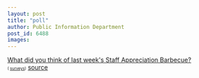 ```yaml
---
layout: post
title: "poll"
author: Public Information Department
post_id: 6488
images:
---
```


<a name="content" id="content"></a><script language="javascript" src="http://s3.polldaddy.com/p/664820.js" type="text/javascript">
</script><noscript><a href="http://answers.polldaddy.com/poll/664820/">What did you think of last week's Staff Appreciation Barbecue?</a><br>
<span style="font-size:9px;">( <a href="http://www.polldaddy.com">surveys</a>)</span></noscript>
[source](http://www1.ucsc.edu/currents/07-08/06-02/poll.asp "Permalink to poll")
